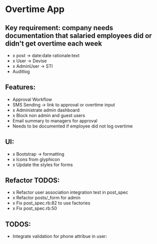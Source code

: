 # Overtime App

## Key requirement: company needs documentation that salaried employees did or didn't get overtime each week

- x post -> date:date rationale:text
- x User -> Devise
- x AdminUser -> STI
- Auditlog

## Features:
- Approval Workflow
- SMS Sending -> link to approval or overtime input
- x Administrate admin dashboard
- x Block non admin and guest users
- Email summary to managers for approval
- Needs to be documented if employee did not log overtime

## UI:
- x Bootstrap -> formatting
- x Icons from glyphicon
- x Update the styles for forms

## Refactor TODOS:
- x Refactor user association integration test in post_spec
- x Refactor posts/_form for admin
- x Fix post_spec.rb:82 to use factories
- x Fix post_spec.rb:50

## TODOS:
- Integrate validation for phone attribue in user:
